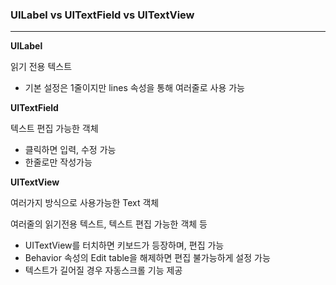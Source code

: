 ### UILabel vs UITextField vs UITextView

---

**UILabel**

읽기 전용 텍스트

- 기본 설정은 1줄이지만 lines 속성을 통해 여러줄로 사용 가능

**UITextField**

텍스트 편집 가능한 객체

- 클릭하면 입력, 수정 가능
- 한줄로만 작성가능

**UITextView**

여러가지 방식으로 사용가능한 Text 객체

여러줄의 읽기전용 텍스트, 텍스트 편집 가능한 객체 등

- UITextView를 터치하면 키보드가 등장하며, 편집 가능
- Behavior 속성의 Edit table을 해제하면 편집 불가능하게 설정 가능
- 텍스트가 길어질 경우 자동스크롤 기능 제공